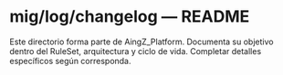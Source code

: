 # mig/log/changelog — README

Este directorio forma parte de AingZ_Platform. Documenta su objetivo dentro del RuleSet, arquitectura y ciclo de vida. Completar detalles específicos según corresponda.

